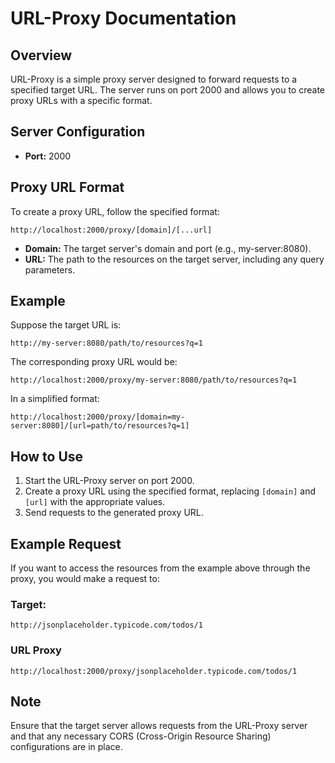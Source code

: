 # URL-Proxy Documentation

## Overview

URL-Proxy is a simple proxy server designed to forward requests to a specified target URL. The server runs on port 2000 and allows you to create proxy URLs with a specific format.

## Server Configuration

- **Port:** 2000

## Proxy URL Format

To create a proxy URL, follow the specified format:

```
http://localhost:2000/proxy/[domain]/[...url]
```

- **Domain:** The target server's domain and port (e.g., my-server:8080).
- **URL:** The path to the resources on the target server, including any query parameters.

## Example

Suppose the target URL is:

```
http://my-server:8080/path/to/resources?q=1
```

The corresponding proxy URL would be:

```
http://localhost:2000/proxy/my-server:8080/path/to/resources?q=1
```

In a simplified format:

```
http://localhost:2000/proxy/[domain=my-server:8080]/[url=path/to/resources?q=1]
```

## How to Use

1. Start the URL-Proxy server on port 2000.
2. Create a proxy URL using the specified format, replacing `[domain]` and `[url]` with the appropriate values.
3. Send requests to the generated proxy URL.

## Example Request

If you want to access the resources from the example above through the proxy, you would make a request to:

### Target:

```
http://jsonplaceholder.typicode.com/todos/1
```

### URL Proxy

```
http://localhost:2000/proxy/jsonplaceholder.typicode.com/todos/1
```

## Note

Ensure that the target server allows requests from the URL-Proxy server and that any necessary CORS (Cross-Origin Resource Sharing) configurations are in place.
